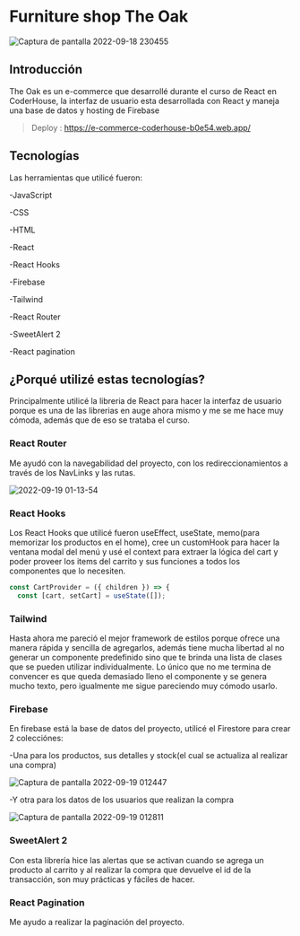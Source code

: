 # Furniture shop The Oak
![Captura de pantalla 2022-09-18 230455](https://user-images.githubusercontent.com/101753720/190939252-de800d69-745f-4c6b-8781-a9a72e0b60b6.png)

## Introducción
The Oak es un e-commerce que desarrollé durante el curso de React en CoderHouse, la interfaz de usuario esta desarrollada con React y maneja una base de datos y hosting de Firebase
> Deploy : https://e-commerce-coderhouse-b0e54.web.app/


## Tecnologías

Las herramientas que utilicé fueron:

-JavaScript

-CSS

-HTML

-React

-React Hooks

-Firebase

-Tailwind

-React Router

-SweetAlert 2

-React pagination

## ¿Porqué utilizé estas tecnologías?
Principalmente utilicé la libreria de React para hacer la interfaz de usuario porque es una de las librerias en auge ahora mismo y me se me hace muy cómoda, además que de eso se trataba el curso.

### React Router
Me ayudó con la navegabilidad del proyecto, con los redireccionamientos a través de los NavLinks y las rutas.

![2022-09-19 01-13-54](https://user-images.githubusercontent.com/101753720/190949018-e55240bd-96a2-4e2d-b405-3dbeef3ce0c9.gif)

### React Hooks
Los React Hooks que utilicé fueron useEffect, useState, memo(para memorizar los productos en el home), cree un customHook para hacer la ventana modal del menú y usé el context para extraer la lógica del cart y poder proveer los items del carrito y sus funciones a todos los componentes que lo necesiten.


```js
const CartProvider = ({ children }) => {
  const [cart, setCart] = useState([]);
```
### Tailwind
Hasta ahora me pareció el mejor framework de estilos porque ofrece una manera rápida y sencilla de agregarlos, además tiene mucha libertad al no generar un componente predefinido sino que te brinda una lista de clases que se pueden utilizar individualmente. Lo único que no me termina de convencer es que queda demasiado lleno el componente y se genera mucho texto, pero igualmente me sigue pareciendo muy cómodo usarlo.

### Firebase
En firebase está la base de datos del proyecto, utilicé el Firestore para crear 2 colecciónes:

-Una para los productos, sus detalles y stock(el cual se actualiza al realizar una compra)

![Captura de pantalla 2022-09-19 012447](https://user-images.githubusercontent.com/101753720/190949637-8d5fffa2-e627-425a-b5f8-945040214a27.png)

-Y otra para los datos de los usuarios que realizan la compra

![Captura de pantalla 2022-09-19 012811](https://user-images.githubusercontent.com/101753720/190949900-3bf575ac-6f97-43c7-8206-040c3f2d3707.png)

### SweetAlert 2
Con esta librería hice las alertas que se activan cuando se agrega un producto al carrito y al realizar la compra que devuelve el id de la transacción, son muy prácticas y fáciles de hacer.

### React Pagination
Me ayudo a realizar la paginación del proyecto.






